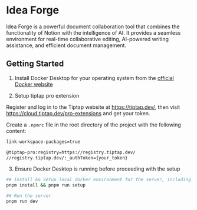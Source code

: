 # Idea Forge

Idea Forge is a powerful document collaboration tool that combines the functionality of Notion with the intelligence of AI. It provides a seamless environment for real-time collaborative editing, AI-powered writing assistance, and efficient document management.

## Getting Started

1. Install Docker Desktop for your operating system from the [official Docker website](https://www.docker.com/products/docker-desktop/)

2. Setup tiptap pro extension

Register and log in to the Tiptap website at https://tiptap.dev/, then visit https://cloud.tiptap.dev/pro-extensions and get your token.

Create a `.npmrc` file in the root directory of the project with the following content:

```bash
link-workspace-packages=true 

@tiptap-pro:registry=https://registry.tiptap.dev/
//registry.tiptap.dev/:_authToken={your_token}
```


3. Ensure Docker Desktop is running before proceeding with the setup

```bash
## Install && Setup local docker environment for the server, including postgresql, redis
pnpm install && pnpm run setup

## Run the server
pnpm run dev
```
